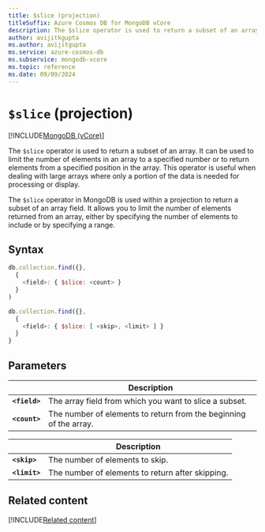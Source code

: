 ```yaml
---
title: $slice (projection)
titleSuffix: Azure Cosmos DB for MongoDB vCore
description: The $slice operator is used to return a subset of an array limited by a specified number or range of items.
author: avijitkgupta
ms.author: avijitgupta
ms.service: azure-cosmos-db
ms.subservice: mongodb-vcore
ms.topic: reference
ms.date: 09/09/2024
---
```


# `$slice` (projection)

[!INCLUDE[MongoDB (vCore)](~/reusable-content/ce-skilling/azure/includes/cosmos-db/includes/appliesto-mongodb-vcore.md)]

The `$slice` operator is used to return a subset of an array. It can be used to limit the number of elements in an array to a specified number or to return elements from a specified position in the array. This operator is useful when dealing with large arrays where only a portion of the data is needed for processing or display.

The `$slice` operator in MongoDB is used within a projection to return a subset of an array field. It allows you to limit the number of elements returned from an array, either by specifying the number of elements to include or by specifying a range.

## Syntax

```javascript
db.collection.find({},
  {
    <field>: { $slice: <count> }
  }
)
```

```javascript
db.collection.find({},
  {
    <field>: { $slice: [ <skip>, <limit> ] }
  }
}
```

## Parameters

| | Description |
| --- | --- |
| **`<field>`** | The array field from which you want to slice a subset. |
| **`<count>`** | The number of elements to return from the beginning of the array. |

| | Description |
| --- | --- |
| **`<skip>`** | The number of elements to skip. |
| **`<limit>`** | The number of elements to return after skipping. |

## Related content

[!INCLUDE[Related content](../includes/related-content.md)]
